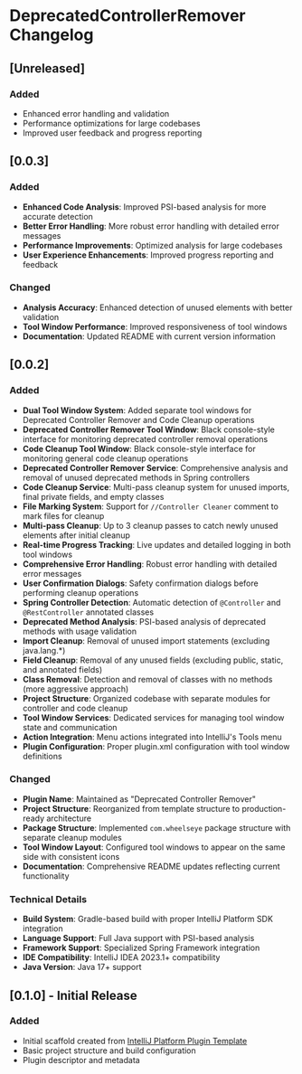 <!-- Keep a Changelog guide -> https://keepachangelog.com -->

# DeprecatedControllerRemover Changelog

## [Unreleased]
### Added
- Enhanced error handling and validation
- Performance optimizations for large codebases
- Improved user feedback and progress reporting

## [0.0.3]
### Added
- **Enhanced Code Analysis**: Improved PSI-based analysis for more accurate detection
- **Better Error Handling**: More robust error handling with detailed error messages
- **Performance Improvements**: Optimized analysis for large codebases
- **User Experience Enhancements**: Improved progress reporting and feedback

### Changed
- **Analysis Accuracy**: Enhanced detection of unused elements with better validation
- **Tool Window Performance**: Improved responsiveness of tool windows
- **Documentation**: Updated README with current version information

## [0.0.2]
### Added
- **Dual Tool Window System**: Added separate tool windows for Deprecated Controller Remover and Code Cleanup operations
- **Deprecated Controller Remover Tool Window**: Black console-style interface for monitoring deprecated controller removal operations
- **Code Cleanup Tool Window**: Black console-style interface for monitoring general code cleanup operations
- **Deprecated Controller Remover Service**: Comprehensive analysis and removal of unused deprecated methods in Spring controllers
- **Code Cleanup Service**: Multi-pass cleanup system for unused imports, final private fields, and empty classes
- **File Marking System**: Support for `//Controller Cleaner` comment to mark files for cleanup
- **Multi-pass Cleanup**: Up to 3 cleanup passes to catch newly unused elements after initial cleanup
- **Real-time Progress Tracking**: Live updates and detailed logging in both tool windows
- **Comprehensive Error Handling**: Robust error handling with detailed error messages
- **User Confirmation Dialogs**: Safety confirmation dialogs before performing cleanup operations
- **Spring Controller Detection**: Automatic detection of `@Controller` and `@RestController` annotated classes
- **Deprecated Method Analysis**: PSI-based analysis of deprecated methods with usage validation
- **Import Cleanup**: Removal of unused import statements (excluding java.lang.*)
- **Field Cleanup**: Removal of any unused fields (excluding public, static, and annotated fields)
- **Class Removal**: Detection and removal of classes with no methods (more aggressive approach)
- **Project Structure**: Organized codebase with separate modules for controller and code cleanup
- **Tool Window Services**: Dedicated services for managing tool window state and communication
- **Action Integration**: Menu actions integrated into IntelliJ's Tools menu
- **Plugin Configuration**: Proper plugin.xml configuration with tool window definitions

### Changed
- **Plugin Name**: Maintained as "Deprecated Controller Remover"
- **Project Structure**: Reorganized from template structure to production-ready architecture
- **Package Structure**: Implemented `com.wheelseye` package structure with separate cleanup modules
- **Tool Window Layout**: Configured tool windows to appear on the same side with consistent icons
- **Documentation**: Comprehensive README updates reflecting current functionality

### Technical Details
- **Build System**: Gradle-based build with proper IntelliJ Platform SDK integration
- **Language Support**: Full Java support with PSI-based analysis
- **Framework Support**: Specialized Spring Framework integration
- **IDE Compatibility**: IntelliJ IDEA 2023.1+ compatibility
- **Java Version**: Java 17+ support

## [0.1.0] - Initial Release
### Added
- Initial scaffold created from [IntelliJ Platform Plugin Template](https://github.com/JetBrains/intellij-platform-plugin-template)
- Basic project structure and build configuration
- Plugin descriptor and metadata
